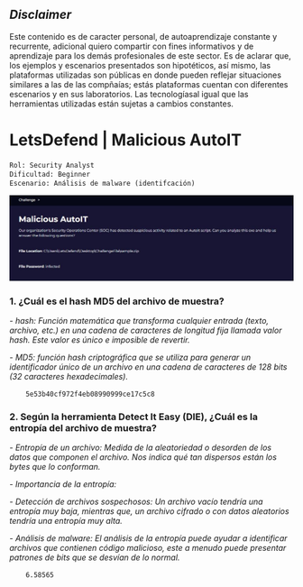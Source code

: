 ## *Disclaimer*

Este contenido es de caracter personal, de autoaprendizaje constante y recurrente, adicional quiero compartir con fines informativos y de aprendizaje para los demás profesionales de este sector. Es de aclarar que, los ejemplos y escenarios presentados son hipotéticos, así mismo, las plataformas utilizadas son públicas en donde pueden reflejar situaciones similares a las de las compñaías; estás plataformas cuentan con diferentes escenarios y en sus laboratorios. Las tecnologíasal igual que las herramientas utilizadas están sujetas a cambios constantes.

# LetsDefend | Malicious AutoIT

    Rol: Security Analyst
    Dificultad: Beginner
    Escenario: Análisis de malware (identifcación)

![image](https://github.com/jccerquera/LetsDef-Beg_MaliciousAutoIT/blob/main/img/Malicious-AutoIT.JPG "Lets Defend - Malicious AutoIT")


### 1. ¿Cuál es el hash MD5 del archivo de muestra? ###
	
*- hash: Función matemática que transforma cualquier entrada (texto, archivo, etc.) en una cadena de caracteres de longitud fija llamada valor hash. Este valor es único e imposible de revertir.*
	
*- MD5: función hash criptográfica que se utiliza para generar un identificador único de un archivo en una cadena de caracteres de 128 bits (32 caracteres hexadecimales).*
	
	    5e53b40cf972f4eb08990999ce17c5c8
	
	
### 2. Según la herramienta Detect It Easy (DIE), ¿Cuál es la entropía del archivo de muestra? ###
	
*- Entropía de un archivo: Medida de la aleatoriedad o desorden de los datos que componen el archivo. Nos indica qué tan dispersos están los bytes que lo conforman.*
	
*- Importancia de la entropía:*

   *- Detección de archivos sospechosos: Un archivo  vacío tendría una entropía muy baja, mientras que, un archivo cifrado o con datos aleatorios tendría una entropía muy alta.*
 
   *- Análisis de malware: El análisis de la entropía puede ayudar a identificar archivos que contienen código malicioso, este a menudo puede presentar patrones de bits que se desvían de lo normal.*
   
		6.58565

